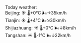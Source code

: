 Today weather:  
Beijing: ☀️   🌡️+0°C 🌬️→35km/h  
Tianjin: ☀️   🌡️+4°C 🌬️↘30km/h  
Shijiazhuang: ☀️   🌡️+0°C 🌬️↓8km/h  
Tangshan: ☀️   🌡️-1°C 🌬️↓22km/h  
